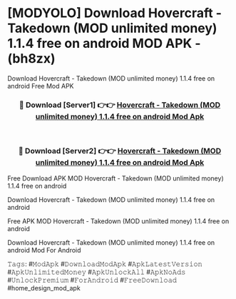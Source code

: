 # [MODYOLO] Download Hovercraft - Takedown (MOD unlimited money) 1.1.4 free on android MOD APK - (bh8zx)
Download Hovercraft - Takedown (MOD unlimited money) 1.1.4 free on android Free Mod APK

<div align="center">
<h3>🔴 Download [Server1] 👉👉 <a href="https://apk-comot.site?title=Hovercraft_-_Takedown_(MOD_unlimited_money)_1.1.4_free_on_android">Hovercraft - Takedown (MOD unlimited money) 1.1.4 free on android Mod Apk</a></h3><br>

<h3>🔴 Download [Server2] 👉👉 <a href="https://apk-comot.site?title=Hovercraft_-_Takedown_(MOD_unlimited_money)_1.1.4_free_on_android">Hovercraft - Takedown (MOD unlimited money) 1.1.4 free on android Mod Apk</a></h3>
</div>


Free Download APK MOD Hovercraft - Takedown (MOD unlimited money) 1.1.4 free on android

Download Hovercraft - Takedown (MOD unlimited money) 1.1.4 free on android 

Free APK MOD Hovercraft - Takedown (MOD unlimited money) 1.1.4 free on android 

Download Hovercraft - Takedown (MOD unlimited money) 1.1.4 free on android Mod For Android

𝚃𝚊𝚐𝚜: #𝙼𝚘𝚍𝙰𝚙𝚔 #𝙳𝚘𝚠𝚗𝚕𝚘𝚊𝚍𝙼𝚘𝚍𝙰𝚙𝚔 #𝙰𝚙𝚔𝙻𝚊𝚝𝚎𝚜𝚝𝚅𝚎𝚛𝚜𝚒𝚘𝚗 #𝙰𝚙𝚔𝚄𝚗𝚕𝚒𝚖𝚒𝚝𝚎𝚍𝙼𝚘𝚗𝚎𝚢 #𝙰𝚙𝚔𝚄𝚗𝚕𝚘𝚌𝚔𝙰𝚕𝚕 #𝙰𝚙𝚔𝙽𝚘𝙰𝚍𝚜 #𝚄𝚗𝚕𝚘𝚌𝚔𝙿𝚛𝚎𝚖𝚒𝚞𝚖 #𝙵𝚘𝚛𝙰𝚗𝚍𝚛𝚘𝚒𝚍 #𝙵𝚛𝚎𝚎𝙳𝚘𝚠𝚗𝚕𝚘𝚊𝚍 #home_design_mod_apk